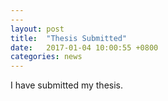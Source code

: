 ```yaml
---
---
layout: post
title:  "Thesis Submitted"
date:   2017-01-04 10:00:55 +0800
categories: news
---
```


I have submitted my thesis.
